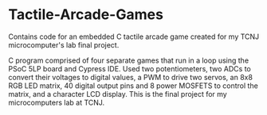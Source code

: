 # Tactile-Arcade-Games
Contains code for an embedded C tactile arcade game created for my TCNJ microcomputer's lab final project. 

C program comprised of four separate games that run in a loop using the PSoC 5LP board and Cypress IDE.  Used two potentiometers, two ADCs to convert their voltages to digital values, a PWM to drive two servos, an 8x8 RGB LED matrix, 40 digital output pins and 8 power MOSFETS to control the matrix, and a character LCD display. This is the final project for my microcomputers lab at TCNJ.
